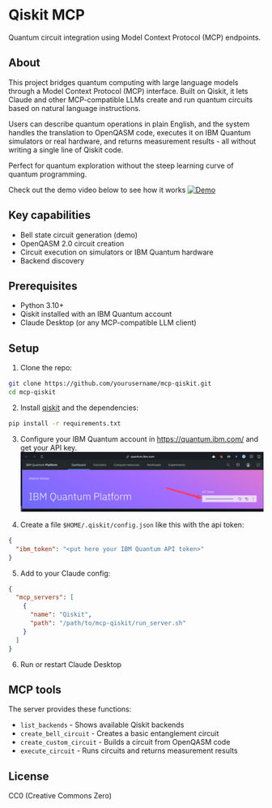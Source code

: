 # Qiskit MCP

Quantum circuit integration using Model Context Protocol (MCP) endpoints.

## About

This project bridges quantum computing with large language models through a Model Context Protocol (MCP) interface. Built on Qiskit, it lets Claude and other MCP-compatible LLMs create and run quantum circuits based on natural language instructions.

Users can describe quantum operations in plain English, and the system handles the translation to OpenQASM code, executes it on IBM Quantum simulators or real hardware, and returns measurement results - all without writing a single line of Qiskit code.

Perfect for quantum exploration without the steep learning curve of quantum programming.

Check out the demo video below to see how it works
[![Demo](https://img.youtube.com/vi/xLTrt35LbS0/hqdefault.jpg)](https://www.youtube.com/watch?v=xLTrt35LbS0)



## Key capabilities

- Bell state circuit generation (demo)
- OpenQASM 2.0 circuit creation
- Circuit execution on simulators or IBM Quantum hardware
- Backend discovery

## Prerequisites

- Python 3.10+
- Qiskit installed with an IBM Quantum account
- Claude Desktop (or any MCP-compatible LLM client)

## Setup

1. Clone the repo:

```bash
git clone https://github.com/yourusername/mcp-qiskit.git
cd mcp-qiskit
```

2. Install [qiskit](https://docs.quantum.ibm.com/guides/install-qiskit) and the dependencies:

```bash
pip install -r requirements.txt
```

3. Configure your IBM Quantum account in https://quantum.ibm.com/ and get your API key.
![api-key.png](api-key.png)
 
4. Create a file `$HOME/.qiskit/config.json` like this with the api token: 
```json
{
  "ibm_token": "<put here your IBM Quantum API token>"
}
```
 
5. Add to your Claude config:

```json
{
  "mcp_servers": [
    {
      "name": "Qiskit",
      "path": "/path/to/mcp-qiskit/run_server.sh"
    }
  ]
}
```

6. Run or restart Claude Desktop

## MCP tools

The server provides these functions:

- `list_backends` - Shows available Qiskit backends
- `create_bell_circuit` - Creates a basic entanglement circuit
- `create_custom_circuit` - Builds a circuit from OpenQASM code
- `execute_circuit` - Runs circuits and returns measurement results

## License

CC0 (Creative Commons Zero)